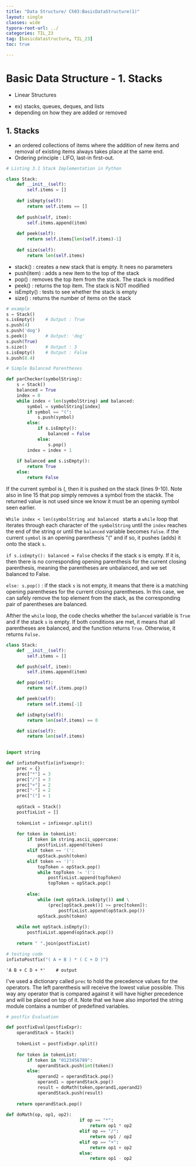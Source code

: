 ```yaml
---
title: "Data Structure/ Ch03:BasicDataStructure(1)"
layout: single
classes: wide
typora-root-url: ../
categories: TIL_23
tag: [basicdatastructure, TIL_23]
toc: true

---
```


# Basic Data Structure - 1. Stacks

* Linear Structures

- ex) stacks, queues, deques, and lists
- depending on how they are added or removed



## 1. Stacks

- an ordered collections of items where the addition of new items and removal of existing items always takes place at the same end.
- Ordering principle : LIFO, last-in first-out. 



```python
# Listing 3.1 Stack Implementation in Python

class Stack:
    def __init__(self):
        self.items = []
        
    def isEmpty(self):
        return self.items == []
    
    def push(self, item):
        self.items.append(item)
        
    def peek(self):
        return self.items[len(self.items)-1]
    
    def size(self):
        return len(self.items)

```

* stack() : creates a new stack that is empty. It nees no parameters
* push(item) : adds a new item to the top of the stack
* pop() : removes the top item from the stack. The stack is modified
* peek() : returns the top item. The stack is NOT modified
* isEmpty() : tests to see whether the stack is empty
* size() : returns the number of items on the stack


```python
# example
s = Stack()
s.isEmpty()    # Output : True
s.push(4)
s.push('dog')
s.peek()       # Output: 'dog'
s.push(True)
s.size()       # Output : 3
s.isEmpty()    # Output : False
s.push(8.4)
```


```python
# Simple Balanced Parentheses

def parChecker(symbolString):
    s = Stack()
    balanced = True
    index = 0
    while index < len(symbolString) and balanced:
        symbol = symbolString[index]
        if symbol == "(":
            s.push(symbol)
        else:
            if s.isEmpty():
                balanced = False
            else:
                s.pop()
        index = index + 1
        
    if balanced and s.isEmpty():
        return True
    else:
        return False
```

If the current symbol is (, then it is pushed on the stack (lines 9-10).
Note also in line 15 that pop simply removes a symbol from the stackk.
The returned value is not used since we know it must be an opening symbol seen earlier.

`While index < len(symbolString and balanced ` starts a `while` loop that iterates through each character of the `symbolString` until the `index` reaches the end of the string or until the `balanced` variable becomes `False`. 
if the current `symbol` is an opening parenthesis "(" and if so, it pushes (adds) it onto the stack `s`. 

`if s.isEmpty(): balanced = False` checks if the stack s is empty. If it is, then there is no corresponding opening parenthesis for the current closing parenthesis, meaning the parentheses are unbalanced, and we set balanced to False.

`else: s.pop()` : if the stack `s` is not empty, it means that there is a matching opening parentheses for the current closing parentheses. In this case, we can safely remove the top element from the stack, as the corresponding pair of parentheses are balanced.

Afther the `while` loop, the code checks whether the `balanced` variable is `True` and if the stack `s` is empty. If both conditions are met, it means that all parentheses are balanced, and the function returns `True`. Otherwise, it returns `False.`


```python
class Stack:
    def __init__(self):
        self.items = []

    def push(self, item):
        self.items.append(item)

    def pop(self):
        return self.items.pop()

    def peek(self):
        return self.items[-1]

    def isEmpty(self):
        return len(self.items) == 0

    def size(self):
        return len(self.items)

    
import string

def infixtoPostfix(infixexpr):
    prec = {}
    prec["*"] = 3
    prec["/"] = 3
    prec["+"] = 2
    prec["-"] = 2
    prec["("] = 1
    
    opStack = Stack()
    postfixList = []
    
    tokenList = infixexpr.split()
    
    for token in tokenList:
        if token in string.ascii_uppercase:
            postfixList.append(token)
        elif token == '(':
            opStack.push(token)
        elif token == ')':
            topToken = opStack.pop()
            while topToken != '(':
                postfixList.append(topToken)
                topToken = opStack.pop()
                
        else:
            while (not opStack.isEmpty()) and \
                (prec[opStack.peek()] >= prec[token]):
                    postfixList.append(opStack.pop())
            opStack.push(token)
            
    while not opStack.isEmpty():
        postfixList.append(opStack.pop())
        
    return " ".join(postfixList)
```


```python
# testing code
infixtoPostfix("( A + B ) * ( C + D )")
```


    'A B + C D + *'    # output



I've used a dictionary called `prec` to hold the precedence values for the operators.
The left parenthesis will receive the lowest value possible. This way any operator that is compared against it will have higher precedence and will be placed on top of it. Note that we have also imported the string module contains a number of predefined variables.




```python
# postfix Evaluation

def postfixEval(postfixExpr):
    operandStack = Stack()
    
    tokenList = postfixExpr.split()
    
    for token in tokenList:
        if token in "0123456789":
            operandStack.push(int(token))
        else:
            operand2 = operandStack.pop()
            operand1 = operandStack.pop()
            result = doMath(token,operand1,operand2)
            operandStack.push(result)
                            
    return operandStack.pop()
                            
def doMath(op, op1, op2):
                            if op == "*":
                                return op1 * op2
                            elif op == "/":
                                return op1 / op2
                            elif op == "+":
                                return op1 + op2
                            else:
                                return op1 - op2
                            
```